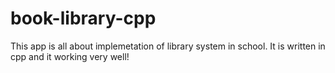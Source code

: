 # book-library-cpp
This app is all about implemetation of library system in school. It is written in cpp and it working very well!
